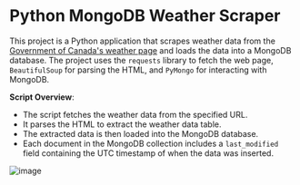 
# Python MongoDB Weather Scraper

This project is a Python application that scrapes weather data from the [Government of Canada's weather page](https://www.weather.gc.ca/canada_e.html) and loads the data into a MongoDB database. 
The project uses the `requests` library to fetch the web page, `BeautifulSoup` for parsing the HTML, and `PyMongo` for interacting with MongoDB.

 **Script Overview**:
   - The script fetches the weather data from the specified URL.
   - It parses the HTML to extract the weather data table.
   - The extracted data is then loaded into the MongoDB database.
   - Each document in the MongoDB collection includes a `last_modified` field containing the UTC timestamp of when the data was inserted.

![image](https://github.com/user-attachments/assets/c8aea3fb-0cf3-4fad-b0c1-84a022bb44f6)
